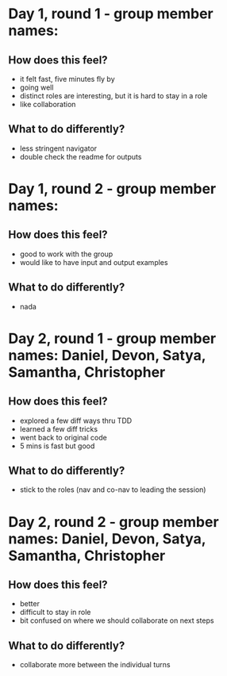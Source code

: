 # Day 1, round 1 - group member names: 

## How does this feel?

- it felt fast, five minutes fly by
- going well
- distinct roles are interesting, but it is hard to stay in a role
- like collaboration

## What to do differently?

- less stringent navigator
- double check the readme for outputs

# Day 1, round 2 - group member names: 

## How does this feel?

- good to work with the group
- would like to have input and output examples

## What to do differently?

- nada

# Day 2, round 1 - group member names: Daniel, Devon, Satya, Samantha, Christopher

## How does this feel?

- explored a few diff ways thru TDD
- learned a few diff tricks 
- went back to original code
- 5 mins is fast but good

## What to do differently?

- stick to the roles (nav and co-nav to leading the session)

# Day 2, round 2 - group member names: Daniel, Devon, Satya, Samantha, Christopher

## How does this feel?

- better
- difficult to stay in role
- bit confused on where we should collaborate on next steps

## What to do differently?

- collaborate more between the individual turns
